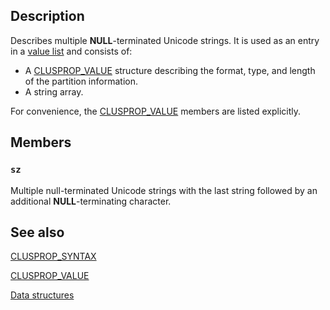 ## Description

Describes multiple
**NULL**-terminated Unicode strings. It is used as an entry in a
[value list](https://learn.microsoft.com/previous-versions/windows/desktop/mscs/value-lists) and consists of:

* A [CLUSPROP_VALUE](https://learn.microsoft.com/previous-versions/windows/desktop/api/clusapi/ns-clusapi-clusprop_value) structure describing the format,
  type, and length of the partition information.
* A string array.

For convenience, the [CLUSPROP_VALUE](https://learn.microsoft.com/previous-versions/windows/desktop/api/clusapi/ns-clusapi-clusprop_value) members are listed
explicitly.

## Members

### `sz`

Multiple null-terminated Unicode strings with the last string followed by an additional **NULL**-terminating character.

## See also

[CLUSPROP_SYNTAX](https://learn.microsoft.com/previous-versions/windows/desktop/api/clusapi/ns-clusapi-clusprop_syntax)

[CLUSPROP_VALUE](https://learn.microsoft.com/previous-versions/windows/desktop/api/clusapi/ns-clusapi-clusprop_value)

[Data structures](https://learn.microsoft.com/previous-versions/windows/desktop/mscs/data-structures)